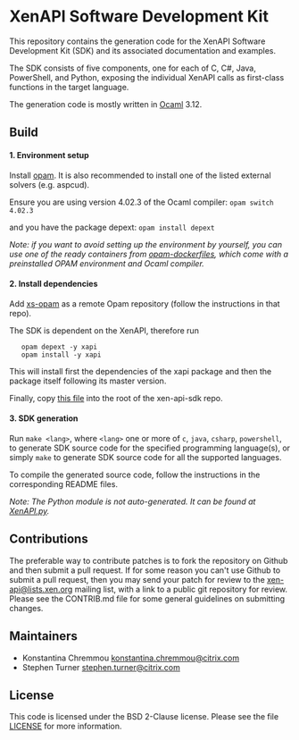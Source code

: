 XenAPI Software Development Kit
===============================

This repository contains the generation code for the XenAPI Software Development
Kit (SDK) and its associated documentation and examples.

The SDK consists of five components, one for each of C, C#, Java, PowerShell,
and Python, exposing the individual XenAPI calls as first-class functions in the
target language.

The generation code is mostly written in [Ocaml][1] 3.12.

Build
-----

#### 1. Environment setup

Install [opam][2]. It is also recommended to install one of the listed external
solvers (e.g. aspcud).

Ensure you are using version 4.02.3 of the Ocaml compiler:
`opam switch 4.02.3`

and you have the package depext: `opam install depext`

_Note: if you want to avoid setting up the environment by yourself, you can use
one of the ready containers from [opam-dockerfiles][3], which come with a
preinstalled OPAM environment and Ocaml compiler._

#### 2. Install dependencies

Add [xs-opam][4] as a remote Opam repository (follow the instructions in that
repo).

The SDK is dependent on the XenAPI, therefore run

```
   opam depext -y xapi
   opam install -y xapi
```
This will install first the dependencies of the xapi package and then the package
itself following its master version.

Finally, copy [this file][5] into the root of the xen-api-sdk repo.

#### 3. SDK generation

Run `make <lang>`, where `<lang>` one or more of `c`, `java`, `csharp`,
`powershell`, to generate SDK source code for the specified programming
language(s), or simply `make` to generate SDK source code for all the supported
languages.

To compile the generated source code, follow the instructions in the corresponding
README files.

_Note: The Python module is not auto-generated. It can be found at
[XenAPI.py][6]._

Contributions
-------------

The preferable way to contribute patches is to fork the repository on Github
and then submit a pull request. If for some reason you can't use Github to
submit a pull request, then you may send your patch for review to the
<xen-api@lists.xen.org> mailing list, with a link to a public git
repository for review. Please see the CONTRIB.md file for some general
guidelines on submitting changes.

Maintainers
-----------

* Konstantina Chremmou <konstantina.chremmou@citrix.com>
* Stephen Turner <stephen.turner@citrix.com>

License
-------

This code is licensed under the BSD 2-Clause license. Please see the file
[LICENSE][7] for more information.

[1]: http://caml.inria.fr/ocaml/
[2]: https://opam.ocaml.org/
[3]: https://github.com/ocaml/opam-dockerfiles
[4]: https://github.com/xapi-project/xs-opam
[5]: https://github.com/xapi-project/sm/blob/master/drivers/XE_SR_ERRORCODES.xml
[6]: https://github.com/xapi-project/xen-api/blob/master/scripts/examples/python/XenAPI.py
[7]: LICENSE
